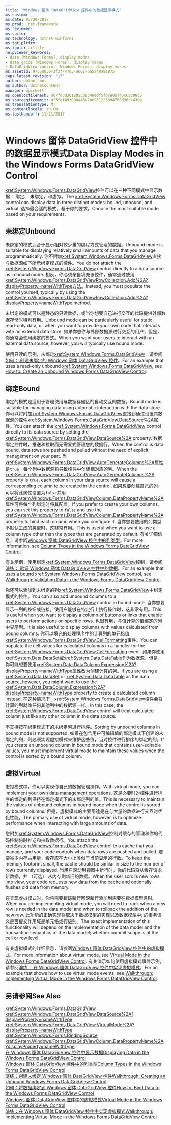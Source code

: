 ```yaml
---
title: "Windows 窗体 DataGridView 控件中的数据显示模式"
ms.custom: 
ms.date: 03/30/2017
ms.prod: .net-framework
ms.reviewer: 
ms.suite: 
ms.technology: dotnet-winforms
ms.tgt_pltfrm: 
ms.topic: article
helpviewer_keywords:
- data [Windows Forms], display modes
- data grids [Windows Forms], display modes
- DataGridView control [Windows Forms], display modes
ms.assetid: 9755a030-3f3f-4705-a661-ba5a48a81875
caps.latest.revision: "13"
author: dotnet-bot
ms.author: dotnetcontent
manager: wpickett
ms.openlocfilehash: dc7fd3d3012053d8c40edf5fdce8af45c62c98c5
ms.sourcegitcommit: 4f3fef493080a43e70e951223894768d36ce430a
ms.translationtype: MT
ms.contentlocale: zh-CN
ms.lasthandoff: 11/21/2017
---
```

# <a name="data-display-modes-in-the-windows-forms-datagridview-control"></a><span data-ttu-id="72d71-102">Windows 窗体 DataGridView 控件中的数据显示模式</span><span class="sxs-lookup"><span data-stu-id="72d71-102">Data Display Modes in the Windows Forms DataGridView Control</span></span>
<span data-ttu-id="72d71-103"><xref:System.Windows.Forms.DataGridView>控件可以在三种不同模式中显示数据： 绑定、 未绑定，和虚拟。</span><span class="sxs-lookup"><span data-stu-id="72d71-103">The <xref:System.Windows.Forms.DataGridView> control can display data in three distinct modes: bound, unbound, and virtual.</span></span> <span data-ttu-id="72d71-104">选择最合适的模式，基于你的要求。</span><span class="sxs-lookup"><span data-stu-id="72d71-104">Choose the most suitable mode based on your requirements.</span></span>  
  
## <a name="unbound"></a><span data-ttu-id="72d71-105">未绑定</span><span class="sxs-lookup"><span data-stu-id="72d71-105">Unbound</span></span>  
 <span data-ttu-id="72d71-106">未绑定的模式适合于显示相对较少量的编程方式管理的数据。</span><span class="sxs-lookup"><span data-stu-id="72d71-106">Unbound mode is suitable for displaying relatively small amounts of data that you manage programmatically.</span></span> <span data-ttu-id="72d71-107">你不附加<xref:System.Windows.Forms.DataGridView>直接与数据源如下所示绑定模式的控件。</span><span class="sxs-lookup"><span data-stu-id="72d71-107">You do not attach the <xref:System.Windows.Forms.DataGridView> control directly to a data source as in bound mode.</span></span> <span data-ttu-id="72d71-108">相反，你必须亲自填充该控件，通常通过使用<xref:System.Windows.Forms.DataGridViewRowCollection.Add%2A?displayProperty=nameWithType>方法。</span><span class="sxs-lookup"><span data-stu-id="72d71-108">Instead, you must populate the control yourself, typically by using the <xref:System.Windows.Forms.DataGridViewRowCollection.Add%2A?displayProperty=nameWithType> method.</span></span>  
  
 <span data-ttu-id="72d71-109">未绑定的模式可以是静态的只读数据，或当你想要自己进行交互的代码提供外部数据存储时特别有用。</span><span class="sxs-lookup"><span data-stu-id="72d71-109">Unbound mode can be particularly useful for static, read-only data, or when you want to provide your own code that interacts with an external data store.</span></span> <span data-ttu-id="72d71-110">如果你想你与外部数据源进行交互的用户，但是，你通常会使用绑定的模式。</span><span class="sxs-lookup"><span data-stu-id="72d71-110">When you want your users to interact with an external data source, however, you will typically use bound mode.</span></span>  
  
 <span data-ttu-id="72d71-111">使用只读的示例，未绑定<xref:System.Windows.Forms.DataGridView>，请参阅[如何： 创建未绑定的 Windows 窗体 DataGridView 控件](../../../../docs/framework/winforms/controls/how-to-create-an-unbound-windows-forms-datagridview-control.md)。</span><span class="sxs-lookup"><span data-stu-id="72d71-111">For an example that uses a read-only unbound <xref:System.Windows.Forms.DataGridView>, see [How to: Create an Unbound Windows Forms DataGridView Control](../../../../docs/framework/winforms/controls/how-to-create-an-unbound-windows-forms-datagridview-control.md).</span></span>  
  
## <a name="bound"></a><span data-ttu-id="72d71-112">绑定</span><span class="sxs-lookup"><span data-stu-id="72d71-112">Bound</span></span>  
 <span data-ttu-id="72d71-113">绑定的模式是适用于管理使用与数据存储区的自动交互的数据。</span><span class="sxs-lookup"><span data-stu-id="72d71-113">Bound mode is suitable for managing data using automatic interaction with the data store.</span></span> <span data-ttu-id="72d71-114">你可以将附加<xref:System.Windows.Forms.DataGridView>直接到通过设置其数据源的控件<xref:System.Windows.Forms.DataGridView.DataSource%2A>属性。</span><span class="sxs-lookup"><span data-stu-id="72d71-114">You can attach the <xref:System.Windows.Forms.DataGridView> control directly to its data source by setting the <xref:System.Windows.Forms.DataGridView.DataSource%2A> property.</span></span> <span data-ttu-id="72d71-115">数据绑定控件时，推送和拉取而无需显式管理您的数据行。</span><span class="sxs-lookup"><span data-stu-id="72d71-115">When the control is data bound, data rows are pushed and pulled without the need of explicit management on your part.</span></span> <span data-ttu-id="72d71-116">当<xref:System.Windows.Forms.DataGridView.AutoGenerateColumns%2A>属性是`true`，每个列中数据源将导致控件中创建相对应的列。</span><span class="sxs-lookup"><span data-stu-id="72d71-116">When the <xref:System.Windows.Forms.DataGridView.AutoGenerateColumns%2A> property is `true`, each column in your data source will cause a corresponding column to be created in the control.</span></span> <span data-ttu-id="72d71-117">如果想要创建自己的列，可以将此属性设置为`false`并用<xref:System.Windows.Forms.DataGridViewColumn.DataPropertyName%2A>属性可将每个列绑定时将其配置。</span><span class="sxs-lookup"><span data-stu-id="72d71-117">If you prefer to create your own columns, you can set this property to `false` and use the <xref:System.Windows.Forms.DataGridViewColumn.DataPropertyName%2A> property to bind each column when you configure it.</span></span> <span data-ttu-id="72d71-118">当你想要使用的列类型不默认生成的类型时，这非常有用。</span><span class="sxs-lookup"><span data-stu-id="72d71-118">This is useful when you want to use a column type other than the types that are generated by default.</span></span> <span data-ttu-id="72d71-119">有关详细信息，请参阅[Windows 窗体 DataGridView 控件中的列类型](../../../../docs/framework/winforms/controls/column-types-in-the-windows-forms-datagridview-control.md)。</span><span class="sxs-lookup"><span data-stu-id="72d71-119">For more information, see [Column Types in the Windows Forms DataGridView Control](../../../../docs/framework/winforms/controls/column-types-in-the-windows-forms-datagridview-control.md).</span></span>  
  
 <span data-ttu-id="72d71-120">有关示例，使用绑定<xref:System.Windows.Forms.DataGridView>控制，请参阅[演练： 验证 Windows 窗体 DataGridView 控件中的数据](../../../../docs/framework/winforms/controls/walkthrough-validating-data-in-the-windows-forms-datagridview-control.md)。</span><span class="sxs-lookup"><span data-stu-id="72d71-120">For an example that uses a bound <xref:System.Windows.Forms.DataGridView> control, see [Walkthrough: Validating Data in the Windows Forms DataGridView Control](../../../../docs/framework/winforms/controls/walkthrough-validating-data-in-the-windows-forms-datagridview-control.md).</span></span>  
  
 <span data-ttu-id="72d71-121">你还可以添加到未绑定的列<xref:System.Windows.Forms.DataGridView>中绑定模式的控件。</span><span class="sxs-lookup"><span data-stu-id="72d71-121">You can also add unbound columns to a <xref:System.Windows.Forms.DataGridView> control in bound mode.</span></span> <span data-ttu-id="72d71-122">当你想要显示一列的按钮或链接，使用户能够在特定行上执行操作时，这非常有用。</span><span class="sxs-lookup"><span data-stu-id="72d71-122">This is useful when you want to display a column of buttons or links that enable users to perform actions on specific rows.</span></span> <span data-ttu-id="72d71-123">也很有用，与值计算的值绑定的列中显示列。</span><span class="sxs-lookup"><span data-stu-id="72d71-123">It is also useful to display columns with values calculated from bound columns.</span></span> <span data-ttu-id="72d71-124">你可以填充的处理程序中的计算列的单元格值<xref:System.Windows.Forms.DataGridView.CellFormatting>事件。</span><span class="sxs-lookup"><span data-stu-id="72d71-124">You can populate the cell values for calculated columns in a handler for the <xref:System.Windows.Forms.DataGridView.CellFormatting> event.</span></span> <span data-ttu-id="72d71-125">如果你使用<xref:System.Data.DataSet>或<xref:System.Data.DataTable>作为数据源，但是，你可能想要使用<xref:System.Data.DataColumn.Expression%2A?displayProperty=nameWithType>属性改为创建计算的列。</span><span class="sxs-lookup"><span data-stu-id="72d71-125">If you are using a <xref:System.Data.DataSet> or <xref:System.Data.DataTable> as the data source, however, you might want to use the <xref:System.Data.DataColumn.Expression%2A?displayProperty=nameWithType> property to create a calculated column instead.</span></span> <span data-ttu-id="72d71-126">在这种情况下，<xref:System.Windows.Forms.DataGridView>控件会将计算的列就像任何其他列中的数据源一样。</span><span class="sxs-lookup"><span data-stu-id="72d71-126">In this case, the <xref:System.Windows.Forms.DataGridView> control will treat calculated column just like any other column in the data source.</span></span>  
  
 <span data-ttu-id="72d71-127">不支持按在绑定模式下的未绑定列进行排序。</span><span class="sxs-lookup"><span data-stu-id="72d71-127">Sorting by unbound columns in bound mode is not supported.</span></span> <span data-ttu-id="72d71-128">如果在包含用户可编辑值的绑定模式下创建的未绑定的列，则必须实现虚拟模式来维护这些值，当对控件进行排序的绑定的列。</span><span class="sxs-lookup"><span data-stu-id="72d71-128">If you create an unbound column in bound mode that contains user-editable values, you must implement virtual mode to maintain these values when the control is sorted by a bound column.</span></span>  
  
## <a name="virtual"></a><span data-ttu-id="72d71-129">虚拟</span><span class="sxs-lookup"><span data-stu-id="72d71-129">Virtual</span></span>  
 <span data-ttu-id="72d71-130">虚拟模式中，你可以实现你自己的数据管理操作。</span><span class="sxs-lookup"><span data-stu-id="72d71-130">With virtual mode, you can implement your own data management operations.</span></span> <span data-ttu-id="72d71-131">这是必要时对控件进行排序的绑定的列保持在绑定模式下的未绑定列的值。</span><span class="sxs-lookup"><span data-stu-id="72d71-131">This is necessary to maintain the values of unbound columns in bound mode when the control is sorted by bound columns.</span></span> <span data-ttu-id="72d71-132">但是，虚拟模式的主要用途是在与大量的数据进行交互时优化性能。</span><span class="sxs-lookup"><span data-stu-id="72d71-132">The primary use of virtual mode, however, is to optimize performance when interacting with large amounts of data.</span></span>  
  
 <span data-ttu-id="72d71-133">您附加<xref:System.Windows.Forms.DataGridView>控制对缓存的管理和你的代码控制何时推送和拉取数据行。</span><span class="sxs-lookup"><span data-stu-id="72d71-133">You attach the <xref:System.Windows.Forms.DataGridView> control to a cache that you manage, and your code controls when data rows are pushed and pulled.</span></span> <span data-ttu-id="72d71-134">若要减少内存占用量，缓存应在大小上类似于当前显示的行数。</span><span class="sxs-lookup"><span data-stu-id="72d71-134">To keep the memory footprint small, the cache should be similar in size to the number of rows currently displayed.</span></span> <span data-ttu-id="72d71-135">当用户滚动到视图中新行时，你的代码将从缓存请求新数据，并 （可选） 从内存刷新旧的数据。</span><span class="sxs-lookup"><span data-stu-id="72d71-135">When the user scrolls new rows into view, your code requests new data from the cache and optionally flushes old data from memory.</span></span>  
  
 <span data-ttu-id="72d71-136">在实现虚拟模式时，你将需要跟踪新行回滚新行添加到需要在数据模型且时。</span><span class="sxs-lookup"><span data-stu-id="72d71-136">When you are implementing virtual mode, you will need to track when a new row is needed in the data model and when to rollback the addition of the new row.</span></span> <span data-ttu-id="72d71-137">此功能的正确实现将取决于数据模型的实现以及数据模型中; 的事务语义是否提交作用域是单元格或行级别。</span><span class="sxs-lookup"><span data-stu-id="72d71-137">The exact implementation of this functionality will depend on the implementation of the data model and the transaction semantics of the data model; whether commit scope is at the cell or row level.</span></span>  
  
 <span data-ttu-id="72d71-138">有关虚拟模式的详细信息，请参阅[Windows 窗体 DataGridView 控件中的虚拟模式](../../../../docs/framework/winforms/controls/virtual-mode-in-the-windows-forms-datagridview-control.md)。</span><span class="sxs-lookup"><span data-stu-id="72d71-138">For more information about virtual mode, see [Virtual Mode in the Windows Forms DataGridView Control](../../../../docs/framework/winforms/controls/virtual-mode-in-the-windows-forms-datagridview-control.md).</span></span> <span data-ttu-id="72d71-139">有关演示如何使用虚拟模式事件示例，请参阅[演练： 在 Windows 窗体 DataGridView 控件中实现虚拟模式](../../../../docs/framework/winforms/controls/implementing-virtual-mode-wf-datagridview-control.md)。</span><span class="sxs-lookup"><span data-stu-id="72d71-139">For an example that shows how to use virtual mode events, see [Walkthrough: Implementing Virtual Mode in the Windows Forms DataGridView Control](../../../../docs/framework/winforms/controls/implementing-virtual-mode-wf-datagridview-control.md).</span></span>  
  
## <a name="see-also"></a><span data-ttu-id="72d71-140">另请参阅</span><span class="sxs-lookup"><span data-stu-id="72d71-140">See Also</span></span>  
 <xref:System.Windows.Forms.DataGridView>  
 <xref:System.Windows.Forms.DataGridView.DataSource%2A?displayProperty=nameWithType>  
 <xref:System.Windows.Forms.DataGridView.VirtualMode%2A?displayProperty=nameWithType>  
 <xref:System.Windows.Forms.BindingSource>  
 <xref:System.Windows.Forms.DataGridViewColumn.DataPropertyName%2A?displayProperty=nameWithType>  
 [<span data-ttu-id="72d71-141">在 Windows 窗体 DataGridView 控件中显示数据</span><span class="sxs-lookup"><span data-stu-id="72d71-141">Displaying Data in the Windows Forms DataGridView Control</span></span>](../../../../docs/framework/winforms/controls/displaying-data-in-the-windows-forms-datagridview-control.md)  
 [<span data-ttu-id="72d71-142">Windows 窗体 DataGridView 控件中的列类型</span><span class="sxs-lookup"><span data-stu-id="72d71-142">Column Types in the Windows Forms DataGridView Control</span></span>](../../../../docs/framework/winforms/controls/column-types-in-the-windows-forms-datagridview-control.md)  
 [<span data-ttu-id="72d71-143">演练：创建未绑定 Windows 窗体 DataGridView 控件</span><span class="sxs-lookup"><span data-stu-id="72d71-143">Walkthrough: Creating an Unbound Windows Forms DataGridView Control</span></span>](../../../../docs/framework/winforms/controls/walkthrough-creating-an-unbound-windows-forms-datagridview-control.md)  
 [<span data-ttu-id="72d71-144">如何：将数据绑定到 Windows 窗体 DataGridView 控件</span><span class="sxs-lookup"><span data-stu-id="72d71-144">How to: Bind Data to the Windows Forms DataGridView Control</span></span>](../../../../docs/framework/winforms/controls/how-to-bind-data-to-the-windows-forms-datagridview-control.md)  
 [<span data-ttu-id="72d71-145">Windows 窗体 DataGridView 控件中的虚拟模式</span><span class="sxs-lookup"><span data-stu-id="72d71-145">Virtual Mode in the Windows Forms DataGridView Control</span></span>](../../../../docs/framework/winforms/controls/virtual-mode-in-the-windows-forms-datagridview-control.md)  
 [<span data-ttu-id="72d71-146">演练：在 Windows 窗体 DataGridView 控件中实现虚拟模式</span><span class="sxs-lookup"><span data-stu-id="72d71-146">Walkthrough: Implementing Virtual Mode in the Windows Forms DataGridView Control</span></span>](../../../../docs/framework/winforms/controls/implementing-virtual-mode-wf-datagridview-control.md)
